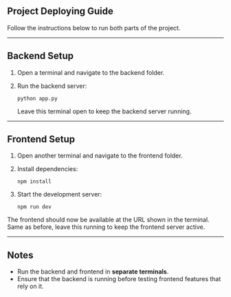 ## Project Deploying Guide

Follow the instructions below to run both parts of the project.

---

## Backend Setup

1. Open a terminal and navigate to the backend folder.

2. Run the backend server:
   ```
   python app.py
   ```
   Leave this terminal open to keep the backend server running.

---

## Frontend Setup

1. Open another terminal and navigate to the frontend folder.

2. Install dependencies:

   ```
   npm install
   ```

3. Start the development server:
   ```
   npm run dev
   ```

The frontend should now be available at the URL shown in the terminal.
Same as before, leave this running to keep the frontend server active.

---

## Notes

- Run the backend and frontend in **separate terminals**.
- Ensure that the backend is running before testing frontend features that rely on it.
